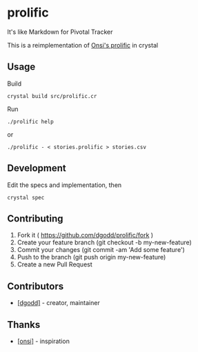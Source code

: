 # prolific

It's like Markdown for Pivotal Tracker

This is a reimplementation of [Onsi's prolific](https://github.com/onsi/prolific) in crystal

## Usage

Build

```
crystal build src/prolific.cr
```

Run

```
./prolific help
```
or
```
./prolific - < stories.prolific > stories.csv
```

## Development

Edit the specs and implementation, then

```
crystal spec
```

## Contributing

1. Fork it ( https://github.com/dgodd/prolific/fork )
2. Create your feature branch (git checkout -b my-new-feature)
3. Commit your changes (git commit -am 'Add some feature')
4. Push to the branch (git push origin my-new-feature)
5. Create a new Pull Request

## Contributors

- [[dgodd]](https://github.com/dgodd)  - creator, maintainer

## Thanks

- [[onsi]](https://github.com/onsi/prolific) - inspiration

